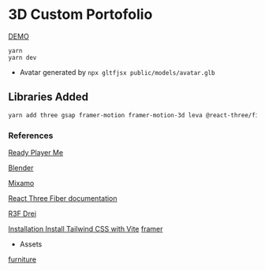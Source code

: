 # 3D Custom Portofolio
[DEMO](https://omarzeinhom.netlify.app/)
```
yarn
yarn dev
```
- Avatar generated by `npx gltfjsx public/models/avatar.glb`

## Libraries Added 

```sh
yarn add three gsap framer-motion framer-motion-3d leva @react-three/fiber
```

### References 

[Ready Player Me](https://readyplayer.me/)

[Blender](https://www.blender.org/)

[Mixamo](https://www.mixamo.com/#/)

[React Three Fiber documentation](https://docs.pmnd.rs/react-three-fibe...)

[R3F Drei](https://github.com/pmndrs/drei)

[Installation Install Tailwind CSS with Vite](https://tailwindcss.com/docs/guides/vite)
[framer](https://www.framer.com/motion/introduction/)

- Assets
  
[furniture](https://poly.pizza/)
[](https://polyhaven.com/textures)


